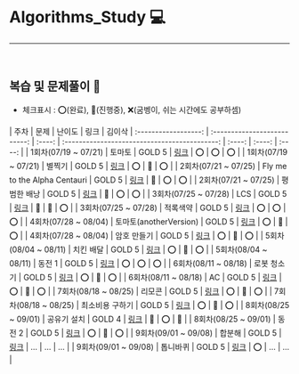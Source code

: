 # Algorithms_Study 💻

---


<br />

## 복습 및 문제풀이 📅

- 체크표시 : ⭕(완료), 🔺(진행중), ❌(굼벵이, 쉬는 시간에도 공부하셈)

|         주차         |             문제             | 난이도 |                     링크                      | 김이삭 
| :------------------: | :--------------------------: | :----: | :-------------------------------------------: | :----: | :----: | :----: |
| 1회차(07/19 ~ 07/21) |            토마토            | GOLD 5 | [링크](https://www.acmicpc.net/problem/7576)  |   ⭕   |   ⭕   |   ⭕   |
| 1회차(07/19 ~ 07/21) |            별찍기            | GOLD 5 | [링크](https://www.acmicpc.net/problem/2447)  |   ⭕   |   🔺   |   ⭕   |
| 2회차(07/21 ~ 07/25) | Fly me to the Alpha Centauri | GOLD 5 | [링크](https://www.acmicpc.net/problem/1011)  |   🔺   |   ⭕   |   ⭕   |
| 2회차(07/21 ~ 07/25) |         평범한 배낭          | GOLD 5 | [링크](https://www.acmicpc.net/problem/12865) |   🔺   |   ⭕   |   ⭕   |
| 3회차(07/25 ~ 07/28) |             LCS              | GOLD 5 | [링크](https://www.acmicpc.net/problem/9251)  |   🔺   |   🔺   |   ⭕   |
| 3회차(07/25 ~ 07/28) |           적록색약           | GOLD 5 | [링크](https://www.acmicpc.net/problem/10026) |   ⭕   |   ⭕   |   ⭕   |
| 4회차(07/28 ~ 08/04) |    토마토(anotherVersion)    | GOLD 5 | [링크](https://www.acmicpc.net/problem/7569)  |   ⭕   |   🔺   |   ⭕   |
| 4회차(07/28 ~ 08/04) |         암호 만들기          | GOLD 5 | [링크](https://www.acmicpc.net/problem/1759)  |   ⭕   |   🔺   |   ⭕   |
| 5회차(08/04 ~ 08/11) |          치킨 배달           | GOLD 5 | [링크](https://www.acmicpc.net/problem/15686) |   ⭕   |   🔺   |   ⭕   |
| 5회차(08/04 ~ 08/11) |            동전 1            | GOLD 5 | [링크](https://www.acmicpc.net/problem/2293)  |   ⭕   |   ⭕   |   ⭕   |
| 6회차(08/11 ~ 08/18) |         로봇 청소기          | GOLD 5 | [링크](https://www.acmicpc.net/problem/14503) |   ⭕   |   🔺   |   ⭕   |
| 6회차(08/11 ~ 08/18) |              AC              | GOLD 5 | [링크](https://www.acmicpc.net/problem/5430)  |   ⭕   |   🔺   |   ⭕   |
| 7회차(08/18 ~ 08/25) |            리모콘            | GOLD 5 | [링크](https://www.acmicpc.net/problem/1107)  |   ⭕   |   🔺   |   ⭕   |
| 7회차(08/18 ~ 08/25) |       최소비용 구하기        | GOLD 5 | [링크](https://www.acmicpc.net/problem/1916)  |   ⭕   |   🔺   |   ⭕   |
| 8회차(08/25 ~ 09/01) |         공유기 설치          | GOLD 4 | [링크](https://www.acmicpc.net/problem/2110)  |   🔺   |   ⭕   |   🔺   |
| 8회차(08/25 ~ 09/01) |            동전 2            | GOLD 5 | [링크](https://www.acmicpc.net/problem/2294)  |   ⭕   |   🔺   |   ⭕   |
| 9회차(09/01 ~ 09/08) |            합분해            | GOLD 5 | [링크](https://www.acmicpc.net/problem/2225)  |  ...   |  ...   |  ...   |
| 9회차(09/01 ~ 09/08) |           톱니바퀴           | GOLD 5 | [링크](https://www.acmicpc.net/problem/14891) |  ⭕   |  ...   |  ...   |


<br />
